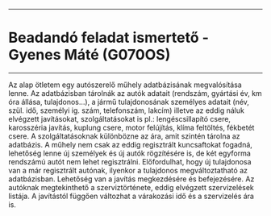 --------------------------------------------------------------------------
# Beadandó feladat ismertető - Gyenes Máté (G070OS)
--------------------------------------------------------------------------

Az alap ötletem egy autószerelő műhely adatbázisának megvalósítása lenne. Az adatbázisban tárolnák az autók adatait (rendszám, gyártási év, km óra állása, tulajdonos…), a jármű tulajdonosának személyes adatait (név, szül. idő, személyi ig. szám, telefonszám, lakcím) illetve az eddig náluk elvégzett javításokat, szolgáltatásokat is pl.: lengéscsillapító csere, karosszéria javítás, kuplung csere, motor felújítás, klíma feltöltés, fékbetét csere. A szolgáltatásoknak különbözne az ára, amit szintén tárolna az adatbázis.
A műhely nem csak az eddig regisztrált kuncsaftokat fogadná, lehetőség lenne új személyek és új autók rögzítésére is, de két egyforma rendszámú autót nem lehet regisztrálni. Előfordulhat, hogy új tulajdonosa van a már regisztrált autónak, ilyenkor a tulajdonos megváltoztatható az adatbázisban. Lehetőség van a javítás megkezdésére és befejezésére. Az autóknak megtekinthető a szerviztörténete, eddig elvégzett szervizelések listája. A javítástól függően változhat a várakozási idő és a szervizelés ára is.

